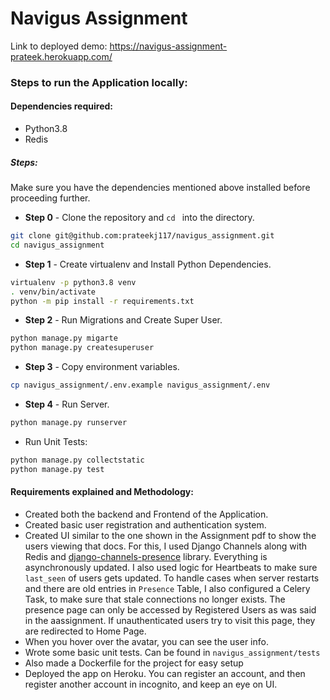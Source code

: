 # Navigus Assignment

Link to deployed demo: https://navigus-assignment-prateek.herokuapp.com/

### Steps to run the Application locally:

#### Dependencies required:
- Python3.8
- Redis

##### Steps:

Make sure you have the dependencies mentioned above installed before proceeding further.

* **Step 0** - Clone the repository and ```cd ``` into the directory.

```sh
git clone git@github.com:prateekj117/navigus_assignment.git
cd navigus_assignment
```

* **Step 1** - Create virtualenv and Install Python Dependencies.

```sh
virtualenv -p python3.8 venv
. venv/bin/activate
python -m pip install -r requirements.txt
```

* **Step 2** - Run Migrations and Create Super User.

```sh
python manage.py migarte
python manage.py createsuperuser
```

* **Step 3** - Copy environment variables.

```sh
cp navigus_assignment/.env.example navigus_assignment/.env
```

* **Step 4** - Run Server.

```sh
python manage.py runserver
```

* Run Unit Tests:

```sh
python manage.py collectstatic
python manage.py test
```

#### Requirements explained and Methodology:

- Created both the backend and Frontend of the Application.
- Created basic user registration and authentication system.
- Created UI similar to the one shown in the Assignment pdf to show the users viewing that docs.
  For this, I used Django Channels along with Redis and [django-channels-presence](https://github.com/ml-learning/django-channels-presence)
  library. Everything is asynchronously updated. I also used logic for Heartbeats to make sure `last_seen` of users gets updated. To handle cases when
  server restarts and there are old entries in `Presence` Table, I also configured a Celery Task, to make sure that stale
  connections no longer exists. The presence page can only be accessed by Registered Users as was said in the aassignment.
  If unauthenticated users try to visit this page, they are redirected to Home Page.
- When you hover over the avatar, you can see the user info.
- Wrote some basic unit tests. Can be found in `navigus_assignment/tests`
- Also made a Dockerfile for the project for easy setup
- Deployed the app on Heroku. You can register an account, and then register another account in incognito, and keep an eye on UI. 
